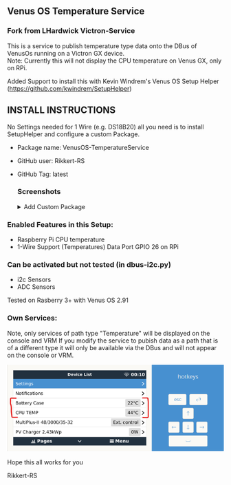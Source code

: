## Venus OS Temperature Service
### Fork from LHardwick Victron-Service

This is a service to publish temperature type data onto the DBus of VenusOs running on a Victron GX device.  
Note: Currently this will not display the CPU temperature on Venus GX, only on RPi.

Added Support to install this with Kevin Windrem's Venus OS Setup Helper (https://github.com/kwindrem/SetupHelper)

## INSTALL INSTRUCTIONS
No Settings needed for 1 Wire (e.g. DS18B20) all you need is to install SetupHelper and configure a custom Package.
  - Package name: VenusOS-TemperatureService
  - GitHub user: Rikkert-RS
  - GitHub Tag: latest

      ### Screenshots
      <details><summary>Add Custom Package</summary>

      ![PackageManager Menü](/screenshots/PackageManagerMenu.png)
      ![Add Custom Package ](/screenshots/PackageManagerAddPackage.png)
      ![Fill Custom Package](/screenshots/PackageManagerAddCustomPackage.png)
      ![Install Package](/screenshots/PackageManagerInstallAktivPackage.png)

</details>

### Enabled Features in this Setup:
  - Raspberry Pi CPU temperature
  - 1-Wire Support (Temperatures) Data Port GPIO 26 on RPi

### Can be activated but not tested (in dbus-i2c.py)
  - i2c Sensors
  - ADC Sensors

Tested on Rasberry 3+ with Venus OS 2.91

### Own Services:
 Note, only services of path type "Temperature" will be displayed on the console and VRM
 If you modify the service to pubish data as a path that is of a different type
 it will only be available via the DBus and will not appear on the console or VRM.

![Temps in Venus OS Menu](/screenshots/TempsInMenu.png)

Hope this all works for you

Rikkert-RS

